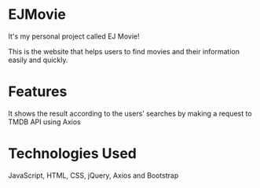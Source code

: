 # EJMovie

It's my personal project called EJ Movie!
  
This is the website that helps users to find movies and their information easily and quickly.
  
# Features

It shows the result according to the users’ searches by making a request to TMDB API using Axios
  
# Technologies Used

JavaScript, HTML, CSS, jQuery, Axios and Bootstrap
